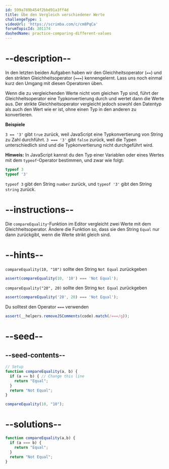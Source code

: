 ```yaml
---
id: 599a789b454f2bbd91a3ff4d
title: Übe den Vergleich verschiedener Werte
challengeType: 1
videoUrl: 'https://scrimba.com/c/cm8PqCa'
forumTopicId: 301174
dashedName: practice-comparing-different-values
---
```


# --description--

In den letzten beiden Aufgaben haben wir den Gleichheitsoperator (`==`) und den strikten Gleichheitsoperator (`===`) kennengelernt. Lass uns noch einmal kurz den Umgang mit diesen Operatoren üben.

Wenn die zu vergleichenden Werte nicht vom gleichen Typ sind, führt der Gleichheitsoperator eine Typkonvertierung durch und wertet dann die Werte aus. Der strikte Gleichheitsoperator vergleicht jedoch sowohl den Datentyp als auch den Wert wie er ist, ohne einen Typ in den anderen zu konvertieren.

**Beispiele**

`3 == '3'` gibt `true` zurück, weil JavaScript eine Typkonvertierung von String zu Zahl durchführt. `3 === '3'` gibt `false` zurück, weil die Typen unterschiedlich sind und die Typkonvertierung nicht durchgeführt wird.

**Hinweis:** In JavaScript kannst du den Typ einer Variablen oder eines Wertes mit dem `typeof`-Operator bestimmen, und zwar wie folgt:

```js
typeof 3
typeof '3'
```

`typeof 3` gibt den String `number` zurück, und `typeof '3'` gibt den String `string` zurück.

# --instructions--

Die `compareEquality`-Funktion im Editor vergleicht zwei Werte mit dem Gleichheitsoperator. Ändere die Funktion so, dass sie den String `Equal` nur dann zurückgibt, wenn die Werte strikt gleich sind.

# --hints--

`compareEquality(10, "10")` sollte den String `Not Equal` zurückgeben

```js
assert(compareEquality(10, '10') === 'Not Equal');
```

`compareEquality("20", 20)` sollte den String `Not Equal` zurückgeben

```js
assert(compareEquality('20', 20) === 'Not Equal');
```

Du solltest den Operator `===` verwenden

```js
assert(__helpers.removeJSComments(code).match(/===/g));
```

# --seed--

## --seed-contents--

```js
// Setup
function compareEquality(a, b) {
  if (a == b) { // Change this line
    return "Equal";
  }
  return "Not Equal";
}

compareEquality(10, "10");
```

# --solutions--

```js
function compareEquality(a,b) {
  if (a === b) {
    return "Equal";
  }
  return "Not Equal";
}
```
